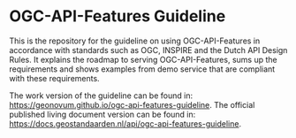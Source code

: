 # OGC-API-Features Guideline

This is the repository for the guideline on using OGC-API-Features in accordance with standards such as OGC, INSPIRE and the Dutch API Design Rules.
It explains the roadmap to serving OGC-API-Features, sums up the requirements and shows examples from demo service that are compliant with these requirements.

The work version of the guideline can be found in: https://geonovum.github.io/ogc-api-features-guideline.
The official published living document version can be found in: https://docs.geostandaarden.nl/api/ogc-api-features-guideline.


